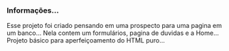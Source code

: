 ### Informações...
Esse projeto foi criado pensando em uma prospecto para uma pagina em um banco...
Nela contem um formulários, pagina de duvidas e a Home...
Projeto básico para aperfeiçoamento do HTML puro...